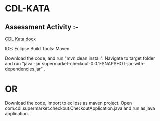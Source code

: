 # CDL-KATA


## Assessment Activity :-
[CDL Kata.docx](https://github.com/user-attachments/files/17010845/CDL.Kata.docx)

IDE: Eclipse
Build Tools: Maven

Download the code, and run "mvn clean install".
Navigate to target folder and run "java -jar supermarket-checkout-0.0.1-SNAPSHOT-jar-with-dependencies.jar" .

# OR

Download the code, import to eclipse as maven project.
Open com.cdl.supermarket.checkout.CheckoutApplication.java and run as java application.
